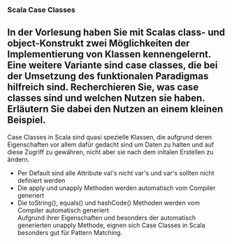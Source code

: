 ### Scala Case Classes
In der Vorlesung haben Sie mit Scalas class- und object-Konstrukt zwei Möglichkeiten der Implementierung von Klassen kennengelernt. Eine weitere Variante sind case classes, die bei der Umsetzung des funktionalen Paradigmas hilfreich sind. Recherchieren Sie, was case classes sind und welchen Nutzen sie haben. Erläutern Sie dabei den Nutzen an einem kleinen Beispiel.
--- 
Case Classes in Scala sind quasi spezielle Klassen, die aufgrund deren Eigenschaften vor allem dafür gedacht sind um Daten zu halten und auf diese Zugriff zu gewähren, nicht aber sie nach dem initalen Erstellen zu ändern.
- Per Default sind alle Attribute val's nicht var's und var's sollten nicht definiert werden
- Die apply und unapply Methoden werden automatisch vom Compiler generiert
- Die toString(), equals() und hashCode() Methoden werden vom Compiler automatisch generiert  
Aufgrund ihrer Eigenschaften und besonders der automatisch generierten unapply Methode, eignen sich Case Classes in Scala besonders gut für Pattern Matching.